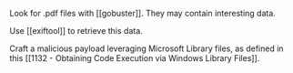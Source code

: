 
Look for .pdf files with [[gobuster]]. They may contain interesting data.

Use [[exiftool]] to retrieve this data.

Craft a malicious payload leveraging Microsoft Library files, as defined in this [[1132 - Obtaining Code Execution via Windows Library Files]].

